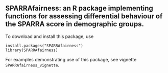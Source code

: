 ## SPARRAfairness: an R package implementing functions for assessing differential behaviour of the SPARRA score in demographic groups.

To download and install this package, use

```
install.packages("SPARRAfairness")
library(SPARRAfairness)
```

For examples demonstrating use of this package, see vignette ```SPARRAfairness_vignette```.
